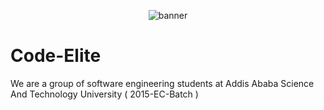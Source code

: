 <p align="center">
<img src="https://github.com/Kad-19/Periodic-table.com/assets/100912644/512d3f97-8830-4c3e-a127-e86f802c6fd6" alt="banner"></p>

# Code-Elite

We are a group of software engineering students at Addis Ababa Science And Technology University ( 2015-EC-Batch )
